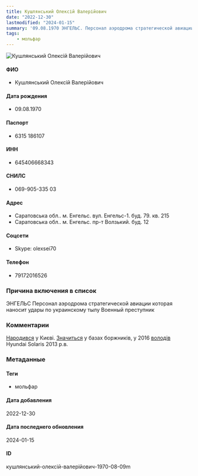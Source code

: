 ```yaml
---
title: Кушлянський Олексій Валерійович
date: "2022-12-30"
lastmodified: "2024-01-15"
summary: '09.08.1970 ЭНГЕЛЬС. Персонал аэродрома стратегической авиации которая наносит удары по украинскому тылу. Военный преступник.'
tags: 
    - мольфар
---
```

<!--# pp1-->
<!--## Фигурант-->
<!--### Личные данные-->
<!--#### Фото-->
![Кушлянський Олексій Валерійович](https://molfar.com/images/optimized/1696947197_133000867.png)
#### ФИО
- Кушлянський Олексій Валерійович
#### Дата рождения
- 09.08.1970
#### Паспорт
- 6315 186107
#### ИНН
- 645406668343
#### СНИЛС
- 069-905-335 03
#### Адрес
- Саратовська обл.. м. Енгельс. вул. Енгельс-1. буд. 79. кв. 215
- Саратовська обл.. м. Енгельс. пр-т Волзький. буд. 12
#### Соцсети
- Skype: olexsei70
#### Телефон
- 79172016526
### Причина включения в список
ЭНГЕЛЬС
Персонал аэродрома стратегической авиации которая наносит удары по украинскому тылу
Военный преступник
### Комментарии
[Народився](https://drive.google.com/uc?id=1N_09ZqxzERYb5nna5ObpmvP8D51_yCAE) у Києві. [Значиться](https://drive.google.com/uc?id=1HDIHyDA45d6hNRaLfVRxFrleHVXi1s-Q) у базах боржників, у 2016 [володів](https://drive.google.com/uc?id=1ovLN-5WczDJGDE6FHcypFvSwQUZR1kB5) Hyundai Solaris 2013 р.в.
### Метаданные
#### Теги
- мольфар
#### Дата добавления
2022-12-30
#### Дата последнего обновления
2024-01-15
#### ID
кушлянський-олексій-валерійович-1970-08-09m
<!--## END;-->
